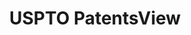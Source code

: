 ---
bigquery: https://console.cloud.google.com/bigquery?p=patents-public-data&d=patentsview&page=dataset
citation: Attribution should be given to PatentsView for use, distribution, or derivative
  works.
code: https://github.com/CSSIP-AIR/PatentsView-Code-Snippets/
contributors: USPTO
cost: None
description: 'PatentsView includes US patent data including raw data (summaries, applications,
  pregrant applications), disambugations of inventors and assignees, and inventor
  gender estimates.  Also foreign priority data, # of figures and sheets, and government
  interest statements.'
documentation: https://patentsview.org/query/builder-faqs
last_edit: Mon, 04 Apr 2022 19:02:57 GMT
location: https://patentsview.org/
maintained_by: USPTO
record_creation_timestamp: 12/2/2020 17:20:46
schema_fields: '[''length'', ''f371_date'', ''state'', ''kind'', ''longitude'', ''applicant_type'',
  ''ipc_class'', ''disamb_assignee_id_20181127'', ''name_last'', ''_371_date'', ''county_fips'',
  ''name_first'', ''organization_id'', ''abstract'', ''term_grant'', ''latin_name'',
  ''lapse_of_patent'', ''sequence'', ''disamb_inventor_id_20171003'', ''fname'', ''symbol_position'',
  ''level_two'', ''lawyer_id'', ''gi_statement'', ''subsection_id'', ''patent_id'',
  ''text'', ''filename'', ''_102_date'', ''section_id'', ''lname'', ''ipc_version_indicator'',
  ''main_group'', ''subclass'', ''rawinventor_id'', ''disamb_inventor_id_20190820'',
  ''disamb_assignee_id_20200331'', ''state_fips'', ''mainclass_id'', ''action_date'',
  ''type'', ''section'', ''contract_award_number'', ''application_id'', ''sector_title'',
  ''id'', ''num_sheets'', ''f102_date'', ''title'', ''role'', ''doctype'', ''city'',
  ''disamb_assignee_id_20200929'', ''dependent'', ''date'', ''subcategory_id'', ''rel_id'',
  ''num_figures'', ''disamb_inventor_id_20200630'', ''latlong'', ''inventor_id'',
  ''disamb_assignee_id_20200630'', ''classification_data_source'', ''field_id'', ''subclass_id'',
  ''male'', ''num_claims'', ''deceased'', ''rawassignee_id'', ''rule_47'', ''citation_id'',
  ''disamb_inventor_id_20180528'', ''withdrawn'', ''status'', ''country'', ''subgroup'',
  ''latitude'', ''level_three'', ''disamb_assignee_id_20190820'', ''level_one'', ''designation'',
  ''disamb_inventor_id_20191231'', ''disamb_inventor_id_20201229'', ''attribution_status'',
  ''disamb_assignee_id_20191231'', ''publication_number'', ''organization'', ''disamb_inventor_id_20200331'',
  ''field_title'', ''rawlocation_id'', ''male_flag'', ''disamb_inventor_id_20170307'',
  ''category'', ''number'', ''subgroup_id'', ''classification_level'', ''disamb_inventor_id_20171226'',
  ''term_disclaimer'', ''classification_status'', ''disamb_assignee_id_20190312'',
  ''classification_value'', ''term_extension'', ''exemplary'', ''relkind'', ''variety'',
  ''disamb_inventor_id_20170808'', ''name'', ''group'', ''category_id'', ''reldocno'',
  ''location_id'', ''disamb_assignee_id_20191008'', ''disamb_inventor_id_20200929'',
  ''disamb_inventor_id_20191008'', ''assignee_id'', ''county'', ''disamb_inventor_id_20190312'',
  ''uuid'', ''group_id'', ''num'', ''disclaimer_date'', ''country_transformed'', ''disamb_inventor_id_20181127'',
  ''series_code'', ''doc_type'']'
shortname: patentsview
tags:
- disambiguation
- United States
- gender
terms_of_use: Creative Commons Attribution 4.0 International License.
timeframe: 1963-1999
title: USPTO PatentsView
uuid: cf1780b1-e265-4e49-8d1d-83b9cfe0fd9a
---